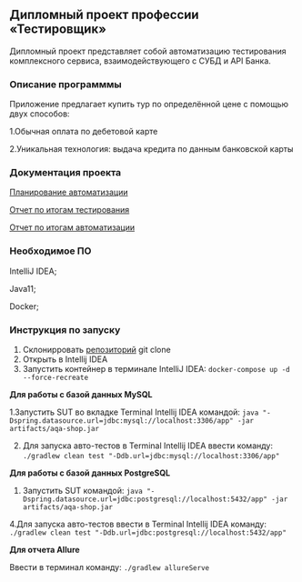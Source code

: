 
## Дипломный проект профессии «Тестировщик»

Дипломный проект представляет собой автоматизацию тестирования комплексного сервиса, взаимодействующего с СУБД и API Банка.

### Описание программмы

Приложение предлагает купить тур по определённой цене с помощью двух способов:

1.Обычная оплата по дебетовой карте

2.Уникальная технология: выдача кредита по данным банковской карты

### Документация проекта

[Планирование автоматизации](https://github.com/shalom69/dipl/Diplomy/blob/master/documents/Plan.md)

[Отчет по итогам тестирования](https://github.com/shalom69/dipl/Diplomy/blob/master/documents/Report.md)

[Отчет по итогам автоматизации](https://github.com/shalom69/dipl/Diplomy/blob/master/documents/Summary.md)

### Необходимое ПО
IntelliJ IDEA;

Java11;

Docker;

### Инструкция по запуску

1. Склонирровать [репозиторий](https://github.com/shalom69/dipl/Diplomy.git) git clone
2. Открыть в Intellij IDEA
3. Запустить контейнер в терминале IntelliJ IDEA:  `docker-compose up -d --force-recreate`

**Для работы с базой данных MySQL**

1.Запустить SUT во вкладке Terminal Intellij IDEA командой: `java "-Dspring.datasource.url=jdbc:mysql://localhost:3306/app" -jar artifacts/aqa-shop.jar`
 
2. Для запуска авто-тестов в Terminal Intellij IDEA ввести команду:  `./gradlew clean test "-Ddb.url=jdbc:mysql://localhost:3306/app"`

 **Для работы с базой данных PostgreSQL** 
 
 1. Запустить SUT командой:  `java "-Dspring.datasource.url=jdbc:postgresql://localhost:5432/app" -jar artifacts/aqa-shop.jar`

4.Для запуска авто-тестов ввести в Terminal Intellij IDEA команду:
`./gradlew clean test "-Ddb.url=jdbc:postgresql://localhost:5432/app"`

**Для отчета Allure**

Ввести в терминал команду:  `./gradlew allureServe`

 

